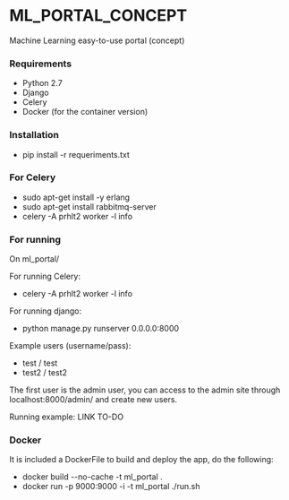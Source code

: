 # ML_PORTAL_CONCEPT
Machine Learning easy-to-use portal (concept)

### Requirements

* Python 2.7
* Django
* Celery
* Docker (for the container version)

### Installation

* pip install -r requeriments.txt

### For Celery

* sudo apt-get install -y erlang
* sudo apt-get install rabbitmq-server
* celery -A prhlt2 worker -l info

### For running

On ml_portal/

For running Celery:

* celery -A prhlt2 worker -l info

For running django:

* python manage.py runserver 0.0.0.0:8000

Example users (username/pass):

* test / test
* test2 / test2

The first user is the admin user, you can access to the admin site through localhost:8000/admin/ and create new users.

Running example: LINK TO-DO

### Docker 

It is included a DockerFile to build and deploy the app, do the following:

* docker build --no-cache -t ml_portal .
* docker run -p 9000:9000 -i -t ml_portal ./run.sh




